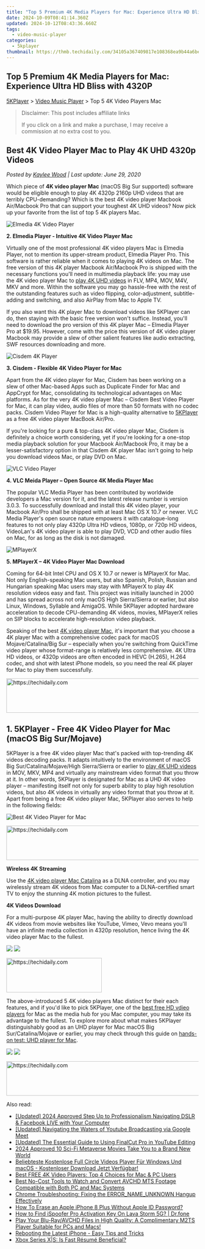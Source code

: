 ```yaml
---
title: "Top 5 Premium 4K Media Players for Mac: Experience Ultra HD Bliss with 4320P"
date: 2024-10-09T08:41:14.360Z
updated: 2024-10-12T08:43:36.660Z
tags:
  - video-music-player
categories:
  - 5kplayer
thumbnail: https://thmb.techidaily.com/34105a367409817e108368ea9b44a6be3f4efc35b42dfda4969266c7308e348b.jpg
---
```


## Top 5 Premium 4K Media Players for Mac: Experience Ultra HD Bliss with 4320P

[5KPlayer](https://tools.techidaily.com/5kplayer/products/) \> [Video Music Player](https://tools.techidaily.com/5kplayer/video-music-player/) \> Top 5 4K Video Players Mac

>  Disclaimer: This post includes affiliate links
>
>  If you click on a link and make a purchase, I may receive a commission at no extra cost to you.
>

## Best 4K Video Player Mac to Play 4K UHD 4320p Videos

 _Posted by [Kaylee Wood](https://www.quora.com/profile/Amanda-Hu-21) | Last update: June 29, 2020_

Which piece of **4K video player Mac** (macOS Big Sur supported) software would be eligible enough to play 4K 4320p 2160p UHD videos that are terribly CPU-demanding? Which is the best 4K video player Macbook Air/Macbook Pro that can support your toughest 4K UHD videos? Now pick up your favorite from the list of top 5 4K players Mac.

![Elmedia 4K Video Player](https://www.5kplayer.com/video-music-player/img/elmedia-player-mac-icon.jpg)

**2\. Elmedia Player - Intuitive 4K Video Player Mac** 

Virtually one of the most professional 4K video players Mac is Elmedia Player, not to mention its upper-stream product, Elmedia Player Pro. This software is rather reliable when it comes to playing 4K videos on Mac. The free version of this 4K player Macbook Air/Macbook Pro is shipped with the necessary functions you'll need in multimedia playback life: you may use the 4K video player Mac to [play 4K UHD videos](https://tools.techidaily.com/5kplayer/video-music-player/) in FLV, MP4, MOV, M4V, MKV and more. Within the software you may go hassle-free with the rest of the outstanding features such as video flipping, color-adjustment, subtitle-adding and switching, and also AirPlay from Mac to Apple TV. 

If you also want this 4K player Mac to download videos like 5KPlayer can do, then staying with the basic free version won't suffice. Instead, you'll need to download the pro version of this 4K player Mac – Elmedia Player Pro at $19.95\. However, come with the price this version of 4K video player Macbook may provide a slew of other salient features like audio extracting, SWF resources downloading and more.

![Cisdem 4K Player](https://www.5kplayer.com/video-music-player/img/cisdem-player-mac.jpg) 

**3\. Cisdem - Flexible 4K Video Player for Mac** 

Apart from the 4K video player for Mac, Cisdem has been working on a slew of other Mac-based Apps such as Duplicate Finder for Mac and AppCrypt for Mac, consolidating its technological advantages on Mac platforms. As for the very 4K video player Mac – Cisdem Best Video Player for Mac, it can play video, audio files of more than 50 formats with no codec packs. Cisdem Video Player for Mac is a high-quality alternative to [5KPlayer](https://tools.techidaily.com/5kplayer/video-music-player/) as a free 4K video player MacBook Air/Pro. 

If you're looking for a pure & top-class 4K video player Mac, Cisdem is definitely a choice worth considering, yet if you're looking for a one-stop media playback solution for your Macbook Air/Macbook Pro, it may be a lesser-satisfactory option in that Cisdem 4K player Mac isn't going to help you download videos Mac, or play DVD on Mac. 

![VLC Video Player](https://www.5kplayer.com/video-music-player/img/vlc-360.png) 

**4\. VLC Meida Player – Open Source 4K Media Player Mac** 

 The popular VLC Media Player has been contributed by worldwide developers a Mac version for it, and the latest release number is version 3.0.3\. To successfully download and install this 4K video player, your Macbook Air/Pro shall be shipped with at least Mac OS X 10.7 or newer. VLC Media Player's open source nature empowers it with catalogue-long features to not only play 4320p Ultra HD vdieos, 1080p, or 720p HD videos, VideoLan's 4K video player is able to play DVD, VCD and other audio files on Mac, for as long as the disk is not damaged. 

![MPlayerX](https://www.5kplayer.com/video-music-player/img/mplayerx-icon.jpg) 

**5\. MPlayerX – 4K Video Player Mac Download** 

Coming for 64-bit Intel CPU and OS X 10.7 or newer is MPlayerX for Mac. Not only English-speaking Mac users, but also Spanish, Polish, Russian and Hungarian speaking Mac users may stay with MPlayerX to play 4K resolution videos easy and fast. This project was initially launched in 2000 and has spread across not only macOS High Sierra/Sierra or earlier, but also Linux, Windows, Syllable and AmigaOS. While 5KPlayer adopted hardware acceleration to decode CPU-demanding 4K videos, movies, MPlayerX relies on SIP blocks to accelerate high-resolution video playback.

Speaking of the best [4K video player Mac](https://tools.techidaily.com/5kplayer/video-music-player/), it's important that you choose a 4K player Mac with a comprehensive codec pack for macOS Mojave/Catalina/Big Sur – especially when you're switching from QuickTime video player whose format-range is relatively less comprehensive. 4K Ultra HD videos, or 4320p videos are often encoded in HEVC (H.265), H.264 codec, and shot with latest iPhone models, so you need the real 4K player for Mac to play them successfully.

<!-- affiliate ads begin -->
<a href="https://appsumo.8odi.net/c/5597632/2129741/7443" target="_top" id="2129741">
  <img src="//a.impactradius-go.com/display-ad/7443-2129741" border="0" alt="https://techidaily.com" width="728" height="90"/>
</a>
<img height="0" width="0" src="https://appsumo.8odi.net/i/5597632/2129741/7443" style="position:absolute;visibility:hidden;" border="0" />
<!-- affiliate ads end -->

## 1\. 5KPlayer - Free 4K Video Player for Mac (macOS Big Sur/Mojave)

5KPlayer is a free 4K video player Mac that's packed with top-trending 4K videos decoding packs. It adapts intuitively to the environment of macOS Big Sur/Catalina/Mojave/High Sierra/Sierra or earlier to [play 4K UHD videos](https://tools.techidaily.com/5kplayer/video-music-player/) in MOV, MKV, MP4 and virtually any mainstream video format that you throw at it. In other words, 5KPlayer is designated for Mac as a UHD 4K video player – manifesting itself not only for superb ability to play high resolution videos, but also 4K videos in virtually any video format that you throw at it. Apart from being a free 4K video player Mac, 5KPlayer also serves to help in the following fields:

![Best 4K Video Player for Mac](https://www.5kplayer.com/video-music-player/img/5kplayer-macos-mojave.jpg) 

<!-- affiliate ads begin -->
<a href="https://aligracehair.sjv.io/c/5597632/1918719/19272" target="_top" id="1918719">
  <img src="//a.impactradius-go.com/display-ad/19272-1918719" border="0" alt="https://techidaily.com" width="728" height="90"/>
</a>
<img height="0" width="0" src="https://aligracehair.sjv.io/i/5597632/1918719/19272" style="position:absolute;visibility:hidden;" border="0" />
<!-- affiliate ads end -->

**Wireless 4K Streaming**

Use the [4K video player Mac Catalina](https://tools.techidaily.com/5kplayer/video-music-player/) as a DLNA controller, and you may wirelessly stream 4K videos from Mac computer to a DLNA-certified smart TV to enjoy the stunning 4K motion pictures to the fullest. 

**4K Videos Download**

For a multi-purpose 4K player Mac, having the ability to directly download 4K videos from movie websites like YouTube, Vimeo, Vevo means you'll have an infinite media collection in 4320p resolution, hence living the 4K video player Mac to the fullest.

[![](https://www.5kplayer.com/video-music-player/../button/freedownbackmac.png)](https://tools.techidaily.com/5kplayer/products/) [![](https://www.5kplayer.com/video-music-player/../button/freedownwhitewin.png)](https://tools.techidaily.com/5kplayer/products/) 

<!-- affiliate ads begin -->
<a href="https://bluettius.sjv.io/c/5597632/2139107/17108" target="_top" id="2139107">
  <img src="//a.impactradius-go.com/display-ad/17108-2139107" border="0" alt="https://techidaily.com" width="250" height="90"/>
</a>
<img height="0" width="0" src="https://bluettius.sjv.io/i/5597632/2139107/17108" style="position:absolute;visibility:hidden;" border="0" />
<!-- affiliate ads end -->

The above-introduced 5 4K video players Mac distinct for their each features, and if you'd like to pick 5KPlayer, one of the [best free HD vdieo players](https://tools.techidaily.com/5kplayer/video-music-player/) for Mac as the media hub for you Mac computer, you may take its advantage to the fullest. To explore more about what makes 5KPlayer distinguishably good as an UHD player for Mac macOS Big Sur/Catalina/Mojave or earlier, you may check through this guide on [hands-on test: UHD player for Mac](https://tools.techidaily.com/5kplayer/video-music-player/).

[![](https://www.5kplayer.com/video-music-player/../button/freedownbackmac.png)](https://tools.techidaily.com/5kplayer/products/) [![](https://www.5kplayer.com/video-music-player/../button/freedownwhitewin.png)](https://tools.techidaily.com/5kplayer/products/)

<!-- affiliate ads begin -->
<a href="https://unicoeye.pxf.io/c/5597632/2134236/18498" target="_top" id="2134236">
  <img src="//a.impactradius-go.com/display-ad/18498-2134236" border="0" alt="https://techidaily.com" width="728" height="90"/>
</a>
<img height="0" width="0" src="https://unicoeye.pxf.io/i/5597632/2134236/18498" style="position:absolute;visibility:hidden;" border="0" />
<!-- affiliate ads end -->

<ins class="adsbygoogle"
     style="display:block"
     data-ad-format="autorelaxed"
     data-ad-client="ca-pub-7571918770474297"
     data-ad-slot="1223367746"></ins>

<ins class="adsbygoogle"
     style="display:block"
     data-ad-client="ca-pub-7571918770474297"
     data-ad-slot="8358498916"
     data-ad-format="auto"
     data-full-width-responsive="true"></ins>

<span class="atpl-alsoreadstyle">Also read:</span>
<div><ul>
<li><a href="https://facebook-clips.techidaily.com/updated-2024-approved-step-up-to-professionalism-navigating-dslr-and-facebook-live-with-your-computer/"><u>[Updated] 2024 Approved Step Up to Professionalism Navigating DSLR & Facebook LIVE with Your Computer</u></a></li>
<li><a href="https://youtube-data.techidaily.com/ed-navigating-the-waters-of-youtube-broadcasting-via-google-meet/"><u>[Updated] Navigating the Waters of Youtube Broadcasting via Google Meet</u></a></li>
<li><a href="https://youtube-tips.techidaily.com/ed-the-essential-guide-to-using-finalcut-pro-in-youtube-editing/"><u>[Updated] The Essential Guide to Using FinalCut Pro in YouTube Editing</u></a></li>
<li><a href="https://extra-approaches.techidaily.com/2024-approved-10-sci-fi-metaverse-movies-take-you-to-a-brand-new-world/"><u>2024 Approved 10 Sci-Fi Metaverse Movies Take You to a Brand New World</u></a></li>
<li><a href="https://video-creation-software.techidaily.com/beliebteste-kostenlose-full-circle-videos-player-fur-windows-und-macos-kostenloser-download-jetzt-verfugbar/"><u>Beliebteste Kostenlose Full Circle Videos Player Für Windows Und macOS - Kostenloser Download Jetzt Verfügbar!</u></a></li>
<li><a href="https://video-creation-software.techidaily.com/best-free-4k-video-players-top-4-choices-for-mac-and-pc-users/"><u>Best FREE 4K Video Players: Top 4 Choices for Mac & PC Users</u></a></li>
<li><a href="https://video-creation-software.techidaily.com/best-no-cost-tools-to-watch-and-convert-avchd-mts-footage-compatible-with-both-pc-and-mac-systems/"><u>Best No-Cost Tools to Watch and Convert AVCHD MTS Footage Compatible with Both PC and Mac Systems</u></a></li>
<li><a href="https://common-error.techidaily.com/chrome-troubleshooting-fixing-the-errornameunknown-hangup-effectively/"><u>Chrome Troubleshooting: Fixing the ERROR_NAME_UNKNOWN Hangup Effectively</u></a></li>
<li><a href="https://apple-account.techidaily.com/how-to-erase-an-apple-iphone-8-plus-without-apple-id-password-by-drfone-ios/"><u>How To Erase an Apple iPhone 8 Plus Without Apple ID Password?</u></a></li>
<li><a href="https://fake-location.techidaily.com/how-to-find-ispoofer-pro-activation-key-on-lava-storm-5g-drfone-by-drfone-virtual-android/"><u>How to Find iSpoofer Pro Activation Key On Lava Storm 5G? | Dr.fone</u></a></li>
<li><a href="https://video-creation-software.techidaily.com/play-your-blu-rayavchd-files-in-high-quality-a-complimentary-m2ts-player-suitable-for-pcs-and-macs/"><u>Play Your Blu-Ray/AVCHD Files in High Quality: A Complimentary M2TS Player Suitable for PCs and Macs!</u></a></li>
<li><a href="https://technical-tips.techidaily.com/rebooting-the-latest-iphone-easy-tips-and-tricks/"><u>Rebooting the Latest iPhone - Easy Tips and Tricks</u></a></li>
<li><a href="https://games-able.techidaily.com/xbox-series-xs-is-fast-resume-beneficial/"><u>Xbox Series X|S: Is Fast Résumé Beneficial?</u></a></li>
</ul></div>

